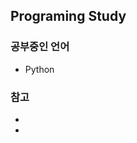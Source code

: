 ## Programing Study

### 공부중인 언어

- Python

### 참고

- [HackerRank]: https://www.hackerrank.com

- [백준]: https://www.acmicpc.net/

  

